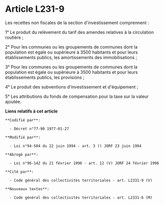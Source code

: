 # Article L231-9

Les recettes non fiscales de la section d'investissement comprennent :

1° Le produit du relèvement du tarif des amendes relatives à la circulation routière ;

2° Pour les communes ou les groupements de communes dont la population est égale ou supérieure à 3500 habitants et pour leurs
établissements publics, les amortissements des immobilisations ;

3° Pour les communes ou les groupements de communes dont la population est égale ou supérieure à 3500 habitants et pour leurs
établissements publics, les provisions ;

4° Le produit des subventions d'investissement et d'équipement ;

5° Les attributions du fonds de compensation pour la taxe sur la valeur ajoutée.

**Liens relatifs à cet article**

	**Codifié par**:

	  - Décret n°77-90 1977-01-27

	**Modifié par**:

	  - Loi n°94-504 du 22 juin 1994 - art. 3 () JORF 23 juin 1994

	**Abrogé par**:

	  - Loi n°96-142 du 21 février 1996 - art. 12 (V) JORF 24 février 1996

	**Cité par**:

	  - Code général des collectivités territoriales - art. L2331-9 (V)

	**Nouveaux textes**:

	  - Code général des collectivités territoriales - art. L2331-6 (M)
